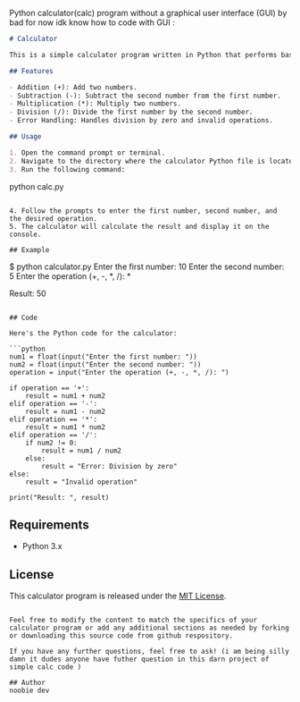 Python calculator(calc) program without a graphical user interface (GUI) by bad for now idk know how to code with GUI :

```markdown
# Calculator

This is a simple calculator program written in Python that performs basic arithmetic operations on two numbers. The calculator operates through the command line interface (CLI) and does not have a graphical user interface (GUI).

## Features

- Addition (+): Add two numbers.
- Subtraction (-): Subtract the second number from the first number.
- Multiplication (*): Multiply two numbers.
- Division (/): Divide the first number by the second number.
- Error Handling: Handles division by zero and invalid operations.

## Usage

1. Open the command prompt or terminal.
2. Navigate to the directory where the calculator Python file is located.
3. Run the following command:  

```
python calc.py
```

4. Follow the prompts to enter the first number, second number, and the desired operation.
5. The calculator will calculate the result and display it on the console.

## Example

```
$ python calculator.py
Enter the first number: 10
Enter the second number: 5
Enter the operation (+, -, *, /): *

Result: 50
```

## Code

Here's the Python code for the calculator:

```python
num1 = float(input("Enter the first number: "))
num2 = float(input("Enter the second number: "))
operation = input("Enter the operation (+, -, *, /): ")

if operation == '+':
    result = num1 + num2
elif operation == '-':
    result = num1 - num2
elif operation == '*':
    result = num1 * num2
elif operation == '/':
    if num2 != 0:
        result = num1 / num2
    else:
        result = "Error: Division by zero"
else:
    result = "Invalid operation"

print("Result: ", result)
```

## Requirements

- Python 3.x

## License

This calculator program is released under the [MIT License](LICENSE).
```

Feel free to modify the content to match the specifics of your calculator program or add any additional sections as needed by forking or downloading this source code from github respository.

If you have any further questions, feel free to ask! (i am being silly damn it dudes anyone have futher question in this darn project of simple calc code ) 

## Author 
noobie dev